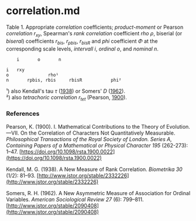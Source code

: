 # correlation.md

Table 1. Appropriate *correlation* coefficients; *product-moment* or Pearson *correlation* $r_{xy}$, Spearman's *rank correlation* coefficient *rho* $\rho$, biserial (or *biseral*) coefficients $r_{bis}$, $r_{pbis}$, $r_{bisR}$ and *phi* coefficient $\Phi$ at the corresponding scale levels, *intervall i*, *ordinal o*, and *nominal n*.
~~~    
	i 		o 		n 

i 	rxy	             
o       		rho¹      	
n     	rpbis, rbis    	rbisR	    	phi²
~~~
¹) also Kendall's tau $\tau$ ([1938](http://www.jstor.org/stable/2332226)) or Somers' $D$ ([1962](http://www.jstor.org/stable/2090408)).  
²) also *tetrachoric correlation* $r_{tet}$ (Pearson, [1900](https://royalsocietypublishing.org/doi/abs/10.1098/rsta.1900.0022)).  

### References

Pearson, K. (1900). I. Mathematical Contributions to the Theory of Evolution. —VII. On the Correlation of Characters Not Quantitatively Measurable. *Philosophical Transactions of the Royal Society of London. Series A, Containing Papers of a Mathematical or Physical Character 195* (262-273): 1–47. [https://doi.org/10.1098/rsta.1900.0022](https://doi.org/10.1098/rsta.1900.0022)

Kendall, M. G. (1938). A New Measure of Rank Correlation. *Biometrika 30* (1/2): 81–93. [http://www.jstor.org/stable/2332226](http://www.jstor.org/stable/2332226)

Somers, R. H. (1962). A New Asymmetric Measure of Association for Ordinal Variables. *American Sociological Review 27* (6): 799–811. [http://www.jstor.org/stable/2090408](http://www.jstor.org/stable/2090408)
